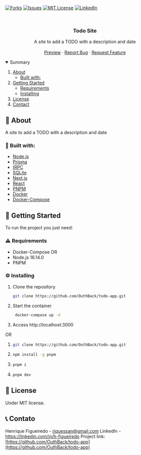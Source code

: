 <!--
*** Thanks for checking out the Best-README-Template. If you have a suggestion
*** that would make this better, please fork the repo and create a pull request
*** or simply open an issue with the tag "enhancement".
*** Thanks again! Now go create something AMAZING! :D
-->



<!-- PROJECT SHIELDS -->
<!--
*** I'm using markdown "reference style" links for readability.
*** Reference links are enclosed in brackets [ ] instead of parentheses ( ).
*** See the bottom of this document for the declaration of the reference variables
*** for contributors-url, forks-url, etc. This is an optional, concise syntax you may use.
*** https://www.markdownguide.org/basic-syntax/#reference-style-links
-->

[![Forks][forks-shield]][forks-url]
[![Issues][issues-shield]][issues-url]
[![MIT License][license-shield]][license-url]
[![LinkedIn][linkedin-shield]][linkedin-url]


<!-- PROJECT LOGO -->
<br />
<p align="center">
  <h3 align="center">Todo Site</h3>

  <p align="center">
    A site to add a TODO with a description and date
    <br />
    <br />
    <a href="https://vehicles-angular.vercel.app">Preview</a>
    ·
    <a href="https://github.com/OuthBack/todo-app/issues">Report Bug</a>
    ·
    <a href="https://github.com/OuthBack/todo-app/issues">Request Feature</a>
  </p>
</p>



<!-- TABLE OF CONTENTS -->
<details open="open">
  <summary>Summary</summary>
  <ol>
    <li>
      <a href="#about-the-project">About</a>
      <ul>
        <li><a href="#built-with">Built with:</a></li>
      </ul>
    </li>
    <li>
      <a href="#getting-started">Getting Started</a>
      <ul>
        <li><a href="#prerequisites">Requirements</a></li>
        <li><a href="#installation">Installing</a></li>
      </ul>
    </li>
    <li><a href="#license">License</a></li>
    <li><a href="#contact">Contact</a></li>

  </ol>
</details>



<!-- ABOUT THE PROJECT -->
## 📖 About

A site to add a TODO with a description and date

### 🔋 Built with:

* [Node.js](https://nodejs.org/en)
* [Prisma](https://www.prisma.io)
* [tRPC](https://trpc.io)
* [SQLite](https://www.sqlite.org/index.html)
* [Next.js](https://nextjs.org)
* [React](https://react.dev)
* [PNPM](https://pnpm.io/pt/)
* [Docker](https://www.docker.com)
* [Docker-Compose](https://docs.docker.com/compose)

<!-- GETTING STARTED -->
## :scroll: Getting Started

To run the project you just need:

### :warning: Requirements

* Docker-Compose
OR
* Node.js 16.14.0
* PNPM

### :gear: Installing

1. Clone the repository
   ```sh
   git clone https://github.com/OuthBack/todo-app.git
   ```
2. Start the container
   ```sh
    docker-compose up -d
   ```
3. Access http://localhost:3000

OR

1.
   ```sh
   git clone https://github.com/OuthBack/todo-app.git
   ```
2. ```sh
   npm install -g pnpm
   ```
3. ```sh
   pnpm i
   ```

4. ```sh
   pnpm dev
   ```

<!-- LICENÇA -->
## :pencil: License
                                                     
                                                    
Under MIT license.
                                                      
                                                      
<!-- CONTACT -->
## :telephone_receiver: Contato

Henrique Figueiredo - riquessan@gmail.com
LinkedIn -  https://linkedin.com/in/h-figueiredo
Project link: [https://github.com/OuthBack/todo-app](https://github.com/OuthBack/todo-app)


<!-- MARKDOWN LINKS & IMAGES -->
<!-- https://www.markdownguide.org/basic-syntax/#reference-style-links -->
[contributors-shield]: https://img.shields.io/github/contributors/othneildrew/Best-README-Template.svg?style=for-the-badge
[contributors-url]: https://github.com/othneildrew/Best-README-Template/graphs/contributors
[forks-shield]: https://img.shields.io/github/forks/othneildrew/Best-README-Template.svg?style=for-the-badge
[forks-url]: https://github.com/othneildrew/Best-README-Template/network/members
[stars-shield]: https://img.shields.io/github/stars/othneildrew/Best-README-Template.svg?style=for-the-badge
[stars-url]: https://github.com/othneildrew/Best-README-Template/stargazers
[issues-shield]: https://img.shields.io/github/issues/othneildrew/Best-README-Template.svg?style=for-the-badge
[issues-url]: https://github.com/othneildrew/Best-README-Template/issues
[license-shield]: https://img.shields.io/github/license/othneildrew/Best-README-Template.svg?style=for-the-badge
[license-url]: https://github.com/othneildrew/Best-README-Template/blob/master/LICENSE.txt
[linkedin-shield]: https://img.shields.io/badge/-LinkedIn-black.svg?style=for-the-badge&logo=linkedin&colorB=555
[linkedin-url]: https://linkedin.com/in/h-figueiredo
[product-screenshot]: .github/screenshot.png
[site-status]: https://img.shields.io/website/https/vehicles-angular.vercel.app/path/to/page.html.svg.?style=for-the-badge
